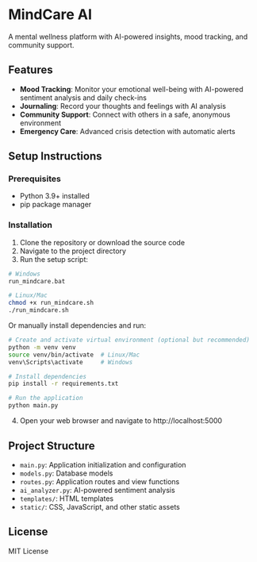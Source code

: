 # MindCare AI

A mental wellness platform with AI-powered insights, mood tracking, and community support.

## Features

- **Mood Tracking**: Monitor your emotional well-being with AI-powered sentiment analysis and daily check-ins
- **Journaling**: Record your thoughts and feelings with AI analysis
- **Community Support**: Connect with others in a safe, anonymous environment
- **Emergency Care**: Advanced crisis detection with automatic alerts

## Setup Instructions

### Prerequisites

- Python 3.9+ installed
- pip package manager

### Installation

1. Clone the repository or download the source code
2. Navigate to the project directory
3. Run the setup script:

```bash
# Windows
run_mindcare.bat

# Linux/Mac
chmod +x run_mindcare.sh
./run_mindcare.sh
```

Or manually install dependencies and run:

```bash
# Create and activate virtual environment (optional but recommended)
python -m venv venv
source venv/bin/activate  # Linux/Mac
venv\Scripts\activate     # Windows

# Install dependencies
pip install -r requirements.txt

# Run the application
python main.py
```

4. Open your web browser and navigate to http://localhost:5000

## Project Structure

- `main.py`: Application initialization and configuration
- `models.py`: Database models
- `routes.py`: Application routes and view functions
- `ai_analyzer.py`: AI-powered sentiment analysis
- `templates/`: HTML templates
- `static/`: CSS, JavaScript, and other static assets

## License

MIT License